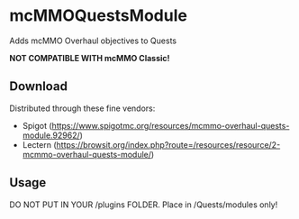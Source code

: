 # mcMMOQuestsModule
Adds mcMMO Overhaul objectives to Quests

<b>NOT COMPATIBLE WITH mcMMO Classic!</b>

## Download

Distributed through these fine vendors:
- Spigot (https://www.spigotmc.org/resources/mcmmo-overhaul-quests-module.92962/)
- Lectern (https://browsit.org/index.php?route=/resources/resource/2-mcmmo-overhaul-quests-module/)

## Usage

DO NOT PUT IN YOUR /plugins FOLDER. Place in /Quests/modules only!
